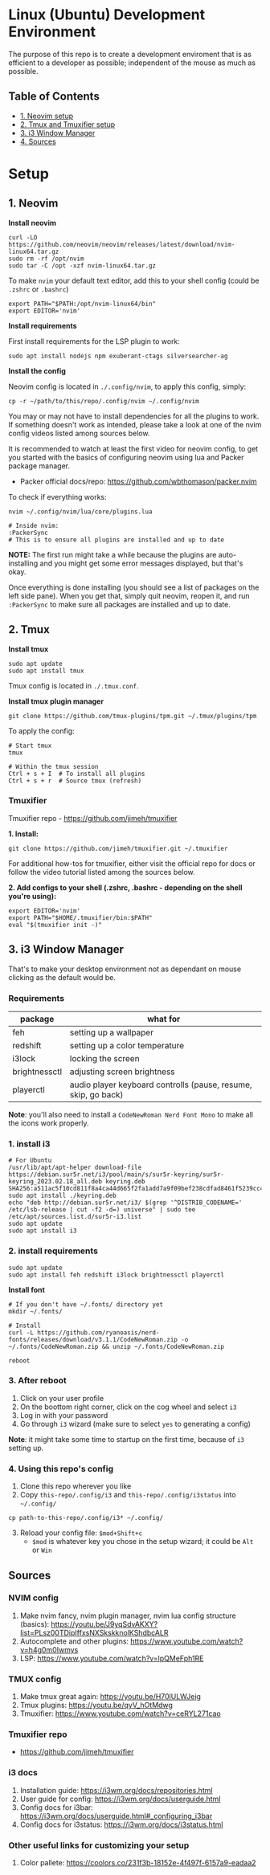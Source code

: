 # Linux (Ubuntu) Development Environment
The purpose of this repo is to create a development enviroment that is as efficient to a developer as possible; independent of the mouse as much as possible.

## Table of Contents
- [1. Neovim setup](#1-neovim)
- [2. Tmux and Tmuxifier setup](#2-tmux)
- [3. i3 Window Manager](#3-i3-window-manager)
- [4. Sources](#sources)


# Setup
## 1. Neovim
**Install neovim**
```shell
curl -LO https://github.com/neovim/neovim/releases/latest/download/nvim-linux64.tar.gz
sudo rm -rf /opt/nvim
sudo tar -C /opt -xzf nvim-linux64.tar.gz
```

To make `nvim` your default text editor, add this to your shell config (could be `.zshrc` or `.bashrc`)
```shell
export PATH="$PATH:/opt/nvim-linux64/bin"
export EDITOR='nvim'
```

**Install requirements**

First install requirements for the LSP plugin to work:
```shell
sudo apt install nodejs npm exuberant-ctags silversearcher-ag
```

**Install the config**

Neovim config is located in `./.config/nvim`, to apply this config, simply:
```shell
cp -r ~/path/to/this/repo/.config/nvim ~/.config/nvim
```
You may or may not have to install dependencies for all the plugins to work. If something doesn't work as intended, please take a look at one of the nvim config videos listed among sources below.

It is recommended to watch at least the first video for neovim config, to get you started with the basics of configuring neovim using lua and Packer package manager.

- Packer official docs/repo: https://github.com/wbthomason/packer.nvim

To check if everything works:
```shell
nvim ~/.config/nvim/lua/core/plugins.lua

# Inside nvim:
:PackerSync
# This is to ensure all plugins are installed and up to date
```
**NOTE:** The first run might take a while because the plugins are auto-installing and you might get some error messages displayed, but that's okay.

Once everything is done installing (you should see a list of packages on the left side pane). When you get that, simply quit neovim, reopen it, and run `:PackerSync` to make sure all packages are installed and up to date.

## 2. Tmux
**Install tmux**
```shell
sudo apt update
sudo apt install tmux
```

Tmux config is located in `./.tmux.conf`.

**Install tmux plugin manager**
```shell
git clone https://github.com/tmux-plugins/tpm.git ~/.tmux/plugins/tpm
```

To apply the config:
```shell
# Start tmux
tmux

# Within the tmux session
Ctrl + s + I  # To install all plugins
Ctrl + s + r  # Source tmux (refresh)
```

### Tmuxifier
Tmuxifier repo - https://github.com/jimeh/tmuxifier

**1. Install:**
```shell
git clone https://github.com/jimeh/tmuxifier.git ~/.tmuxifier
```
For additional how-tos for tmuxifier, either visit the official repo for docs or follow the video tutorial listed among the sources below.

**2. Add configs to your shell (.zshrc, .bashrc - depending on the shell you're using):**
```shell
export EDITOR='nvim'
export PATH="$HOME/.tmuxifier/bin:$PATH"
eval "$(tmuxifier init -)"
```

## 3. i3 Window Manager
That's to make your desktop environment not as dependant on mouse clicking as the default would be.

### Requirements
| package | what for |
| ------- | -------- |
| feh     | setting up a wallpaper   |
| redshift | setting up a color temperature |
| i3lock | locking the screen |
| brightnessctl | adjusting screen brightness |
| playerctl | audio player keyboard controlls (pause, resume, skip, go back) |

**Note**: you'll also need to install a `CodeNewRoman Nerd Font Mono` to make all the icons work properly.

### 1. install i3
```shell
# For Ubuntu
/usr/lib/apt/apt-helper download-file https://debian.sur5r.net/i3/pool/main/s/sur5r-keyring/sur5r-keyring_2023.02.18_all.deb keyring.deb SHA256:a511ac5f10cd811f8a4ca44d665f2fa1add7a9f09bef238cdfad8461f5239cc4
sudo apt install ./keyring.deb
echo "deb http://debian.sur5r.net/i3/ $(grep '^DISTRIB_CODENAME=' /etc/lsb-release | cut -f2 -d=) universe" | sudo tee /etc/apt/sources.list.d/sur5r-i3.list
sudo apt update
sudo apt install i3
```

### 2. install requirements
```shell
sudo apt update
sudo apt install feh redshift i3lock brightnessctl playerctl
```

**Install font**
```shell
# If you don't have ~/.fonts/ directory yet
mkdir ~/.fonts/

# Install
curl -L https://github.com/ryanoasis/nerd-fonts/releases/download/v3.1.1/CodeNewRoman.zip -o ~/.fonts/CodeNewRoman.zip && unzip ~/.fonts/CodeNewRoman.zip

reboot
```

### 3. After reboot
1. Click on your user profile
2. On the boottom right corner, click on the cog wheel and select `i3`
3. Log in with your password
4. Go through `i3` wizard (make sure to select `yes` to generating a config)

**Note**: it might take some time to startup on the first time, because of `i3` setting up.

### 4. Using this repo's config
1. Clone this repo wherever you like
2. Copy `this-repo/.config/i3` and `this-repo/.config/i3status` into `~/.config/`
```shell
cp path-to-this-repo/.config/i3* ~/.config/
```
3. Reload your config file: `$mod+Shift+c`
    - `$mod` is whatever key you chose in the setup wizard; it could be `Alt` or `Win`

## Sources
### NVIM config
1. Make nvim fancy, nvim plugin manager, nvim lua config structure (basics): https://youtu.be/J9yqSdvAKXY?list=PLsz00TDipIffxsNXSkskknolKShdbcALR
2. Autocomplete and other plugins: https://www.youtube.com/watch?v=h4g0m0Iwmys
3. LSP: https://www.youtube.com/watch?v=lpQMeFph1RE

### TMUX config
1. Make tmux great again: https://youtu.be/H70lULWJeig 
2. Tmux plugins: https://youtu.be/qyV_hOtMdwg
3. Tmuxifier: https://www.youtube.com/watch?v=ceRYL271cao

### Tmuxifier repo
- https://github.com/jimeh/tmuxifier

### i3 docs
1. Installation guide: https://i3wm.org/docs/repositories.html
2. User guide for config: https://i3wm.org/docs/userguide.html
3. Config docs for i3bar: https://i3wm.org/docs/userguide.html#_configuring_i3bar
4. Config docs for i3status: https://i3wm.org/docs/i3status.html

### Other useful links for customizing your setup
1. Color pallete: https://coolors.co/231f3b-18152e-4f497f-6157a9-eadaa2
